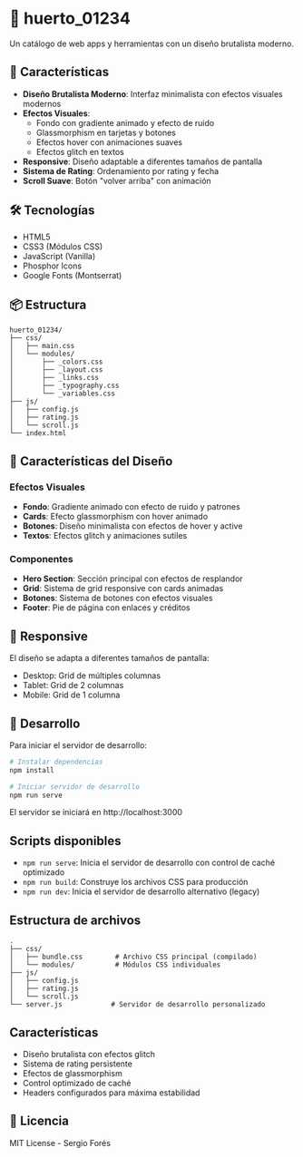 # 🌱 huerto_01234

Un catálogo de web apps y herramientas con un diseño brutalista moderno.

## 🎨 Características

- **Diseño Brutalista Moderno**: Interfaz minimalista con efectos visuales modernos
- **Efectos Visuales**:
  - Fondo con gradiente animado y efecto de ruido
  - Glassmorphism en tarjetas y botones
  - Efectos hover con animaciones suaves
  - Efectos glitch en textos
- **Responsive**: Diseño adaptable a diferentes tamaños de pantalla
- **Sistema de Rating**: Ordenamiento por rating y fecha
- **Scroll Suave**: Botón "volver arriba" con animación

## 🛠 Tecnologías

- HTML5
- CSS3 (Módulos CSS)
- JavaScript (Vanilla)
- Phosphor Icons
- Google Fonts (Montserrat)

## 📦 Estructura

```
huerto_01234/
├── css/
│   ├── main.css
│   └── modules/
│       ├── _colors.css
│       ├── _layout.css
│       ├── _links.css
│       ├── _typography.css
│       └── _variables.css
├── js/
│   ├── config.js
│   ├── rating.js
│   └── scroll.js
└── index.html
```

## 🚀 Características del Diseño

### Efectos Visuales
- **Fondo**: Gradiente animado con efecto de ruido y patrones
- **Cards**: Efecto glassmorphism con hover animado
- **Botones**: Diseño minimalista con efectos de hover y active
- **Textos**: Efectos glitch y animaciones sutiles

### Componentes
- **Hero Section**: Sección principal con efectos de resplandor
- **Grid**: Sistema de grid responsive con cards animadas
- **Botones**: Sistema de botones con efectos visuales
- **Footer**: Pie de página con enlaces y créditos

## 📱 Responsive

El diseño se adapta a diferentes tamaños de pantalla:
- Desktop: Grid de múltiples columnas
- Tablet: Grid de 2 columnas
- Mobile: Grid de 1 columna

## 🔧 Desarrollo

Para iniciar el servidor de desarrollo:

```bash
# Instalar dependencias
npm install

# Iniciar servidor de desarrollo
npm run serve
```

El servidor se iniciará en http://localhost:3000

## Scripts disponibles

- `npm run serve`: Inicia el servidor de desarrollo con control de caché optimizado
- `npm run build`: Construye los archivos CSS para producción
- `npm run dev`: Inicia el servidor de desarrollo alternativo (legacy)

## Estructura de archivos

```
.
├── css/
│   ├── bundle.css        # Archivo CSS principal (compilado)
│   └── modules/          # Módulos CSS individuales
├── js/
│   ├── config.js
│   ├── rating.js
│   └── scroll.js
└── server.js            # Servidor de desarrollo personalizado
```

## Características

- Diseño brutalista con efectos glitch
- Sistema de rating persistente
- Efectos de glassmorphism
- Control optimizado de caché
- Headers configurados para máxima estabilidad

## 📄 Licencia

MIT License - Sergio Forés
